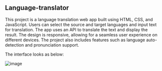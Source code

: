 ## Language-translator
This project is a language translation web app built using HTML, CSS, and JavaScript. Users can select the source and target languages and input text for translation. The app uses an API to translate the text and display the result. The design is responsive, allowing for a seamless user experience on different devices. The project also includes features such as language auto-detection and pronunciation support.

The interface looks as below:

![image](https://user-images.githubusercontent.com/128505341/227799333-c3ebc02f-c78c-49bd-b08c-70830213ca70.png)
